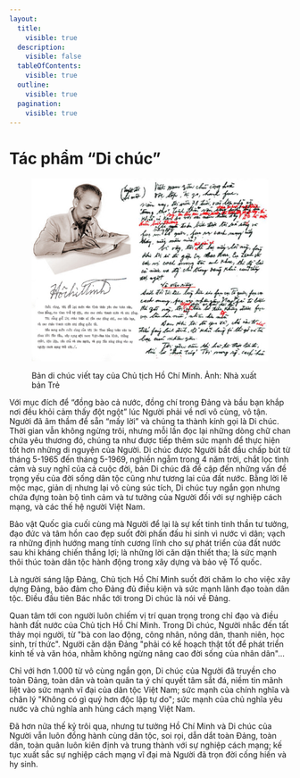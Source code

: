 ```yaml
---
layout:
  title:
    visible: true
  description:
    visible: false
  tableOfContents:
    visible: true
  outline:
    visible: true
  pagination:
    visible: true
---
```


# Tác phẩm “Di chúc”

<figure><img src=".gitbook/assets/DiChuc.jpg" alt="Bản di chúc viết tay của Chủ tịch Hồ Chí Minh. Ảnh: Nhà xuất bản Trẻ"><figcaption><p>Bản di chúc viết tay của Chủ tịch Hồ Chí Minh. Ảnh: Nhà xuất bản Trẻ</p></figcaption></figure>

Với mục đích để “đồng bào cả nước, đồng chí trong Đảng và bầu bạn khắp nơi đều khỏi cảm thấy đột ngột” lúc Người phải về nơi vô cùng, vô tận. Người đã âm thầm để sẵn “mấy lời” và chúng ta thành kính gọi là Di chúc. Thời gian vẫn không ngừng trôi, nhưng mỗi lần đọc lại những dòng chữ chan chứa yêu thương đó, chúng ta như được tiếp thêm sức mạnh để thực hiện tốt hơn những di nguyện của Người. Di chúc được Người bắt đầu chấp bút từ tháng 5-1965 đến tháng 5-1969, nghiền ngẫm trong 4 năm trời, chắt lọc tình cảm và suy nghĩ của cả cuộc đời, bản Di chúc đã đề cập đến những vấn đề trọng yếu của đời sống dân tộc cũng như tương lai của đất nước. Bằng lời lẽ mộc mạc, giản dị nhưng lại vô cùng súc tích, Di chúc tuy ngắn gọn nhưng chứa đựng toàn bộ tình cảm và tư tưởng của Người đối với sự nghiệp cách mạng, và các thế hệ người Việt Nam.

Bảo vật Quốc gia cuối cùng mà Người để lại là sự kết tinh tinh thần tư tưởng, đạo đức và tâm hồn cao đẹp suốt đời phấn đấu hi sinh vì nước vì dân; vạch ra những định hướng mang tính cương lĩnh cho sự phát triển của đất nước sau khi kháng chiến thắng lợi; là những lời căn dặn thiết tha; là sức mạnh thôi thúc toàn dân tộc hành động trong xây dựng và bảo vệ Tổ quốc.

Là người sáng lập Đảng, Chủ tịch Hồ Chí Minh suốt đời chăm lo cho việc xây dựng Đảng, bảo đảm cho Đảng đủ điều kiện và sức mạnh lãnh đạo toàn dân tộc. Điều đầu tiên Bác nhắc tới trong Di chúc là nói về Đảng.

Quan tâm tới con người luôn chiếm vị trí quan trọng trong chỉ đạo và điều hành đất nước của Chủ tịch Hồ Chí Minh. Trong Di chúc, Người nhắc đến tất thảy mọi người, từ "bà con lao động, công nhân, nông dân, thanh niên, học sinh, trí thức". Người căn dặn Đảng "phải có kế hoạch thật tốt để phát triển kinh tế và văn hóa, nhằm không ngừng nâng cao đời sống của nhân dân"...

Chỉ với hơn 1.000 từ vô cùng ngắn gọn, Di chúc của Người đã truyền cho toàn Đảng, toàn dân và toàn quân ta ý chí quyết tâm sắt đá, niềm tin mãnh liệt vào sức mạnh vĩ đại của dân tộc Việt Nam; sức mạnh của chính nghĩa và chân lý "Không có gì quý hơn độc lập tự do"; sức mạnh của chủ nghĩa yêu nước và chủ nghĩa anh hùng cách mạng Việt Nam.

Đã hơn nửa thế kỷ trôi qua, nhưng tư tưởng Hồ Chí Minh và Di chúc của Người vẫn luôn đồng hành cùng dân tộc, soi rọi, dẫn dắt toàn Đảng, toàn dân, toàn quân luôn kiên định và trung thành với sự nghiệp cách mạng; kế tục xuất sắc sự nghiệp cách mạng vĩ đại mà Người đã trọn đời cống hiến và hy sinh.

